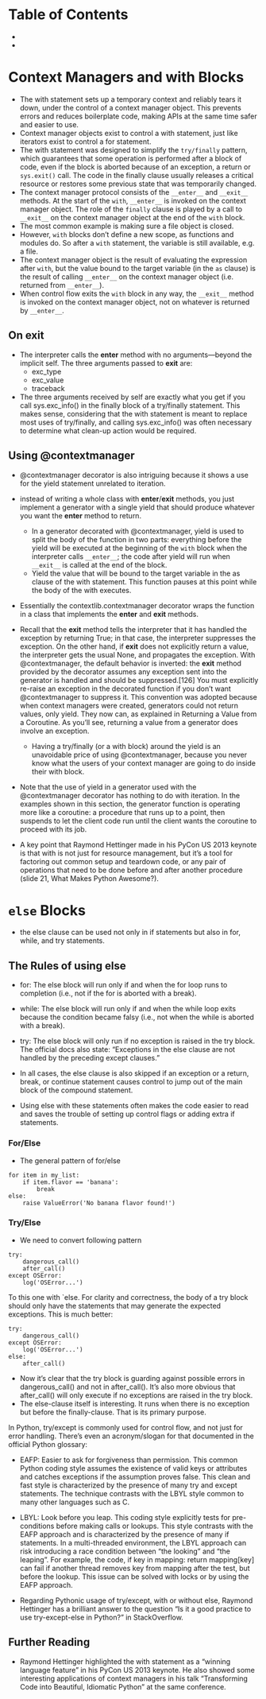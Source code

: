 # Table of Contents

* [](#)
* [](#)


# Context Managers and with Blocks
* The with statement sets up a temporary context and reliably tears it down, under the control of a context manager object. This prevents errors and reduces boilerplate code, making APIs at the same time safer and easier to use.
* Context manager objects exist to control a with statement, just like iterators exist to control a for statement.
* The with statement was designed to simplify the `try/finally` pattern, which guarantees that some operation is performed after a block of code, even if the block is aborted because of an exception, a return or `sys.exit()` call. The code in the finally clause usually releases a critical resource or restores some previous state that was temporarily changed.
* The context manager protocol consists of the `__enter__` and `__exit__` methods. At the start of the `with`, `__enter__` is invoked on the context manager object. The role of the `finally` clause is played by a call to `__exit__` on the context manager object at the end of the `with` block.
* The most common example is making sure a file object is closed.
* However, `with` blocks don’t define a new scope, as functions and modules do. So after a `with` statement, the variable is still available, e.g. a file.
* The context manager object is the result of evaluating the expression after `with`, but the value bound to the target variable (in the `as` clause) is the result of calling `__enter__` on the context manager object (i.e. returned from `__enter__`).
* When control flow exits the `with` block in any way, the `__exit__` method is invoked on the context manager object, not on whatever is returned by `__enter__`.

## On __exit__
* The interpreter calls the __enter__ method with no arguments—beyond the implicit self. The three arguments passed to __exit__ are:
  * exc_type
  * exc_value
  * traceback
* The three arguments received by self are exactly what you get if you call sys.exc_info() in the finally block of a try/finally statement. This makes sense, considering that the with statement is meant to replace most uses of try/finally, and calling sys.exc_info() was often necessary to determine what clean-up action would be required.

## Using @contextmanager
* @contextmanager decorator is also intriguing because it shows a use for the yield statement unrelated to iteration.
* instead of writing a whole class with __enter__/__exit__ methods, you just implement a generator with a single yield that should produce whatever you want the __enter__ method to return.
  * In a generator decorated with @contextmanager, yield is used to split the body of the function in two parts: everything before the yield will be executed at the beginning of the `with` block when the interpreter calls `__enter__`; the code after yield will run when `__exit__` is called at the end of the block.
  * Yield the value that will be bound to the target variable in the as clause of the with statement. This function pauses at this point while the body of the with executes.
* Essentially the contextlib.contextmanager decorator wraps the function in a class that implements the __enter__ and __exit__ methods.
* Recall that the __exit__ method tells the interpreter that it has handled the exception by returning True; in that case, the interpreter suppresses the exception. On the other hand, if __exit__ does not explicitly return a value, the interpreter gets the usual None, and propagates the exception. With @contextmanager, the default behavior is inverted: the __exit__ method provided by the decorator assumes any exception sent into the generator is handled and should be suppressed.[126] You must explicitly re-raise an exception in the decorated function if you don’t want @contextmanager to suppress it. This convention was adopted because when context managers were created, generators could not return values, only yield. They now can, as explained in Returning a Value from a Coroutine. As you’ll see, returning a value from a generator does involve an exception.
  * Having a try/finally (or a with block) around the yield is an unavoidable price of using @contextmanager, because you never know what the users of your context manager are going to do inside their with block.
* Note that the use of yield in a generator used with the @contextmanager decorator has nothing to do with iteration. In the examples shown in this section, the generator function is operating more like a coroutine: a procedure that runs up to a point, then suspends to let the client code run until the client wants the coroutine to proceed with its job.

* A key point that Raymond Hettinger made in his PyCon US 2013 keynote is that with is not just for resource management, but it’s a tool for factoring out common setup and teardown code, or any pair of operations that need to be done before and after another procedure (slide 21, What Makes Python Awesome?).


  



# `else` Blocks
* the else clause can be used not only in if statements but also in for, while, and try statements.

## The Rules of using else
* for: The else block will run only if and when the for loop runs to completion (i.e., not if the for is aborted with a break).
* while: The else block will run only if and when the while loop exits because the condition became falsy (i.e., not when the while is aborted with a break).
* try: The else block will only run if no exception is raised in the try block. The official docs also state: “Exceptions in the else clause are not handled by the preceding except clauses.”
* In all cases, the else clause is also skipped if an exception or a return, break, or continue statement causes control to jump out of the main block of the compound statement.

* Using else with these statements often makes the code easier to read and saves the trouble of setting up control flags or adding extra if statements.

### For/Else
* The general pattern of for/else
```
for item in my_list:
    if item.flavor == 'banana':
        break
else:
    raise ValueError('No banana flavor found!')
```

### Try/Else
* We need to convert following pattern
```
try:
    dangerous_call()
    after_call()
except OSError:
    log('OSError...')
```

To this one with `else. For clarity and correctness, the body of a try block should only have the statements that may generate the expected exceptions. This is much better:

```
try:
    dangerous_call()
except OSError:
    log('OSError...')
else:
    after_call()
```

* Now it’s clear that the try block is guarding against possible errors in dangerous_call() and not in after_call(). It’s also more obvious that after_call() will only execute if no exceptions are raised in the try block.
* The else-clause itself is interesting. It runs when there is no exception but before the finally-clause. That is its primary purpose.

In Python, try/except is commonly used for control flow, and not just for error handling. There’s even an acronym/slogan for that documented in the official Python glossary:
  * EAFP: Easier to ask for forgiveness than permission. This common Python coding style assumes the existence of valid keys or attributes and catches exceptions if the assumption proves false. This clean and fast style is characterized by the presence of many try and except statements. The technique contrasts with the LBYL style common to many other languages such as C.
  * LBYL: Look before you leap. This coding style explicitly tests for pre-conditions before making calls or lookups. This style contrasts with the EAFP approach and is characterized by the presence of many if statements. In a multi-threaded environment, the LBYL approach can risk introducing a race condition between “the looking” and “the leaping”. For example, the code, if key in mapping: return mapping[key] can fail if another thread removes key from mapping after the test, but before the lookup. This issue can be solved with locks or by using the EAFP approach.

* Regarding Pythonic usage of try/except, with or without else, Raymond Hettinger has a brilliant answer to the question “Is it a good practice to use try-except-else in Python?” in StackOverflow. 

## Further Reading
* Raymond Hettinger highlighted the with statement as a “winning language feature” in his PyCon US 2013 keynote. He also showed some interesting applications of context managers in his talk “Transforming Code into Beautiful, Idiomatic Python” at the same conference.
